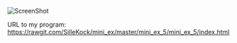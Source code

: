 ![ScreenShot](https://github.com/SilleKock/mini_ex/blob/master/mini_ex_5/Sk%C3%A6rmbillede%202018-03-11%20kl.%2014.36.19.png)

URL to my program: https://rawgit.com/SilleKock/mini_ex/master/mini_ex_5/mini_ex_5/index.html
